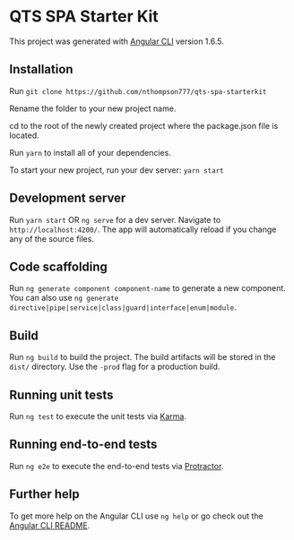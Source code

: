 # QTS SPA Starter Kit

This project was generated with [Angular CLI](https://github.com/angular/angular-cli) version 1.6.5.

## Installation

Run `git clone https://github.com/nthompson777/qts-spa-starterkit`

Rename the folder to your new project name.

cd to the root of the newly created project where the package.json file is located.

Run `yarn` to install all of your dependencies.

To start your new project, run your dev server: `yarn start`

## Development server

Run `yarn start` OR `ng serve` for a dev server. Navigate to `http://localhost:4200/`. The app will automatically reload if you change any of the source files.

## Code scaffolding

Run `ng generate component component-name` to generate a new component. You can also use `ng generate directive|pipe|service|class|guard|interface|enum|module`.

## Build

Run `ng build` to build the project. The build artifacts will be stored in the `dist/` directory. Use the `-prod` flag for a production build.

## Running unit tests

Run `ng test` to execute the unit tests via [Karma](https://karma-runner.github.io).

## Running end-to-end tests

Run `ng e2e` to execute the end-to-end tests via [Protractor](http://www.protractortest.org/).

## Further help

To get more help on the Angular CLI use `ng help` or go check out the [Angular CLI README](https://github.com/angular/angular-cli/blob/master/README.md).
